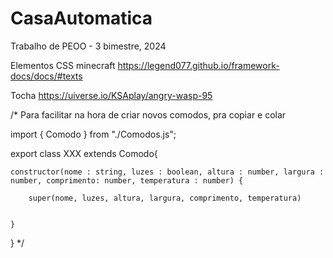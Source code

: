 # CasaAutomatica
Trabalho de PEOO - 3 bimestre, 2024

Elementos CSS minecraft
https://legend077.github.io/framework-docs/docs/#texts

Tocha
https://uiverse.io/KSAplay/angry-wasp-95

/*
Para facilitar na hora de criar novos comodos, pra copiar e colar

import { Comodo } from "./Comodos.js";

export class XXX extends Comodo{

    constructor(nome : string, luzes : boolean, altura : number, largura : number, comprimento: number, temperatura : number) {

        super(nome, luzes, altura, largura, comprimento, temperatura)


    }

}
*/